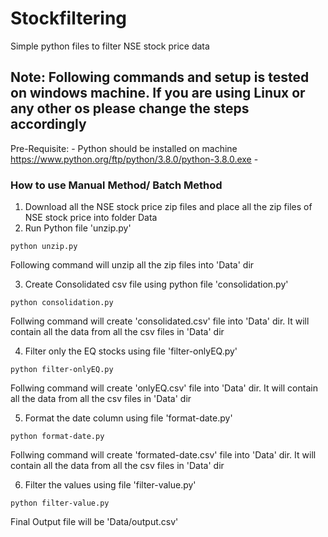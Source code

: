# Stockfiltering
Simple python files to filter NSE stock price data

## Note: Following commands and setup is tested on windows machine. If you are using Linux or any other os please change the steps accordingly

Pre-Requisite:
	- Python should be installed on machine https://www.python.org/ftp/python/3.8.0/python-3.8.0.exe
	- 
	
	
### How to use Manual Method/ Batch Method
1. Download all the NSE stock price zip files and place all the zip files of NSE stock price into folder Data
2. Run Python file 'unzip.py'
```
python unzip.py
```
Following command will unzip all the zip files into 'Data' dir

3. Create Consolidated csv file using python file 'consolidation.py'
```
python consolidation.py
```
Follwing command will create 'consolidated.csv' file into 'Data' dir. It will contain all the data from all the csv files in 'Data' dir 

4. Filter only the EQ stocks using file 'filter-onlyEQ.py'
```
python filter-onlyEQ.py
```
Follwing command will create 'onlyEQ.csv' file into 'Data' dir. It will contain all the data from all the csv files in 'Data' dir 

5. Format the date column using file 'format-date.py'
```
python format-date.py
``` 
Follwing command will create 'formated-date.csv' file into 'Data' dir. It will contain all the data from all the csv files in 'Data' dir 

6. Filter the values using file 'filter-value.py'
```
python filter-value.py
```
Final Output file will be 'Data/output.csv'

